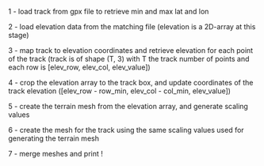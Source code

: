 1 - load track from gpx file to retrieve min and max lat and lon

2 - load elevation data from the matching file (elevation is a 2D-array at this
stage)

3 - map track to elevation coordinates and retrieve elevation for each point of
the track (track is of shape (T, 3) with T the track number of points and each
row is [elev_row, elev_col, elev_value])

4 - crop the elevation array to the track box, and update coordinates of the
track elevation ([elev_row - row_min, elev_col - col_min, elev_value])

5 - create the terrain mesh from the elevation array, and generate scaling
values

6 - create the mesh for the track using the same scaling values used for
generating the terrain mesh

7 - merge meshes and print !
